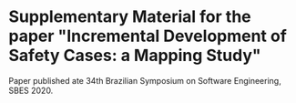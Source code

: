 # Supplementary Material for the paper "Incremental Development of Safety Cases: a Mapping Study" 
Paper published ate 34th Brazilian Symposium on Software Engineering, SBES 2020.

